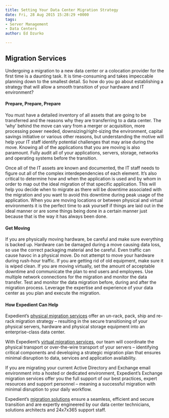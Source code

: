 ```yaml
---
title: Setting Your Data Center Migration Strategy
date: Fri, 28 Aug 2015 15:28:29 +0000
tags:
- Server Management
- Data Centers
author: Ed Dzurko

---
```

## Migration Services

Undergoing a migration to a new data center or a colocation provider for the first time is a daunting task. It is time-consuming and takes impeccable planning down to the smallest detail. So how do you go about establishing a strategy that will allow a smooth transition of your hardware and IT environment?

#### Prepare, Prepare, Prepare

You must have a detailed inventory of all assets that are going to be transferred and the reasons why they are transferring to a data center. The ‘why’ behind the move can vary from a merger or acquisition, more processing power needed, downsizing/right-sizing the environment, capital savings initiative or various other reasons, but understanding the motive will help your IT staff identify potential challenges that may arise during the move. Knowing all of the applications that you are moving is also paramount. Fully audit all of your applications, servers, storage, networks and operating systems before the transition. 

Once all of the IT assets are known and documented, the IT staff needs to figure out all of the complex interdependencies of each element. It’s also critical to determine how and when the application is used and by whom in order to map out the ideal migration of that specific application. This will help you decide when to migrate as there will be downtime associated with the migration and you want to avoid this downtime during peak usage of the application. When you are moving locations or between physical and virtual environments it is the perfect time to ask yourself if things are laid out in the ideal manner or are some things being done in a certain manner just because that is the way it has always been done.

#### Get Moving

If you are physically moving hardware, be careful and make sure everything is backed up. Hardware can be damaged during a move causing data loss, so use the correct packaging material and be careful. Even traffic can cause havoc in a physical move. Do not attempt to move your hardware during rush-hour traffic. If you are getting rid of old equipment, make sure it is wiped clean. If you are moving virtually, set the amount of acceptable downtime and communicate the plan to end users and employees. Use multiple network connections for the migration and monitor the data transfer. Test and monitor the data migration before, during and after the migration process. Leverage the expertise and experience of your data center as you plan and execute the migration.

#### How Expedient Can Help

Expedient’s [physical migration services](https://www.expedient.com/services/infrastructure-as-a-service/cloud/public-cloud-computing/migration-services/ ) offer an un-rack, pack, ship and re-rack migration strategy – resulting in the secure transitioning of your physical servers, hardware and physical storage equipment into an enterprise-class data center.

With Expedient’s [virtual migration services](https://www.expedient.com/services/infrastructure-as-a-service/cloud/public-cloud-computing/migration-services/ ), our team will coordinate the physical transport or over-the-wire transport of your servers – identifying critical components and developing a strategic migration plan that ensures minimal disruption to data, services and application availability.

If you are migrating your current Active Directory and Exchange email environment into a hosted or dedicated environment, Expedient’s Exchange migration services offer you the full support of our best practices, expert resources and support personnel – meaning a successful migration with minimal disruption to your daily workflow.

Expedient’s [migration solutions](https://www.expedient.com/services/infrastructure-as-a-service/cloud/public-cloud-computing/migration-services/ ) ensure a seamless, efficient and secure transition and are expertly engineered by our data center technicians, solutions architects and 24x7x365 support staff.